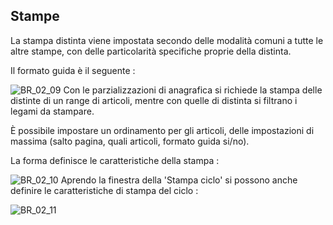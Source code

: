 ## Stampe
La stampa distinta viene impostata secondo delle modalità comuni a tutte le altre stampe, con delle particolarità specifiche proprie della distinta.

Il formato guida è il seguente : 

![BR_02_09](https://doc.smeup.com/immagini/MBDOC_OGG-P_BRDS01/BR_02_09.png)
Con le parzializzazioni di anagrafica si richiede la stampa delle distinte di un range di articoli, mentre con quelle di distinta si filtrano i legami da stampare.

È possibile impostare un ordinamento per gli articoli, delle impostazioni di massima (salto pagina, quali articoli, formato guida si/no).

La forma definisce le caratteristiche della stampa : 

![BR_02_10](https://doc.smeup.com/immagini/MBDOC_OGG-P_BRDS01/BR_02_10.png)
Aprendo la finestra della 'Stampa ciclo' si possono anche definire le caratteristiche di stampa del ciclo : 

![BR_02_11](https://doc.smeup.com/immagini/MBDOC_OGG-P_BRDS01/BR_02_11.png)